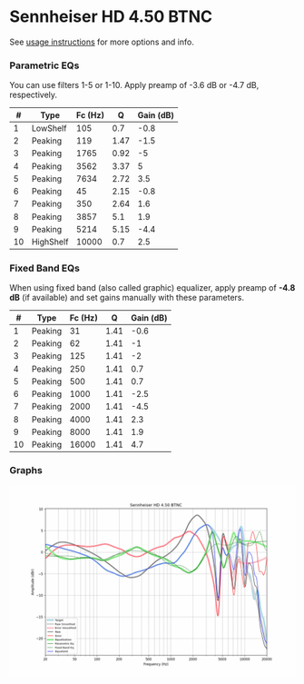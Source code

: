 # Sennheiser HD 4.50 BTNC
See [usage instructions](https://github.com/jaakkopasanen/AutoEq#usage) for more options and info.

### Parametric EQs
You can use filters 1-5 or 1-10. Apply preamp of -3.6 dB or -4.7 dB, respectively.

|   # | Type      |   Fc (Hz) |    Q |   Gain (dB) |
|-----|-----------|-----------|------|-------------|
|   1 | LowShelf  |       105 | 0.7  |        -0.8 |
|   2 | Peaking   |       119 | 1.47 |        -1.5 |
|   3 | Peaking   |      1765 | 0.92 |        -5   |
|   4 | Peaking   |      3562 | 3.37 |         5   |
|   5 | Peaking   |      7634 | 2.72 |         3.5 |
|   6 | Peaking   |        45 | 2.15 |        -0.8 |
|   7 | Peaking   |       350 | 2.64 |         1.6 |
|   8 | Peaking   |      3857 | 5.1  |         1.9 |
|   9 | Peaking   |      5214 | 5.15 |        -4.4 |
|  10 | HighShelf |     10000 | 0.7  |         2.5 |

### Fixed Band EQs
When using fixed band (also called graphic) equalizer, apply preamp of **-4.8 dB** (if available) and set gains manually with these parameters.

|   # | Type    |   Fc (Hz) |    Q |   Gain (dB) |
|-----|---------|-----------|------|-------------|
|   1 | Peaking |        31 | 1.41 |        -0.6 |
|   2 | Peaking |        62 | 1.41 |        -1   |
|   3 | Peaking |       125 | 1.41 |        -2   |
|   4 | Peaking |       250 | 1.41 |         0.7 |
|   5 | Peaking |       500 | 1.41 |         0.7 |
|   6 | Peaking |      1000 | 1.41 |        -2.5 |
|   7 | Peaking |      2000 | 1.41 |        -4.5 |
|   8 | Peaking |      4000 | 1.41 |         2.3 |
|   9 | Peaking |      8000 | 1.41 |         1.9 |
|  10 | Peaking |     16000 | 1.41 |         4.7 |

### Graphs
![](./Sennheiser%20HD%204.50%20BTNC.png)
